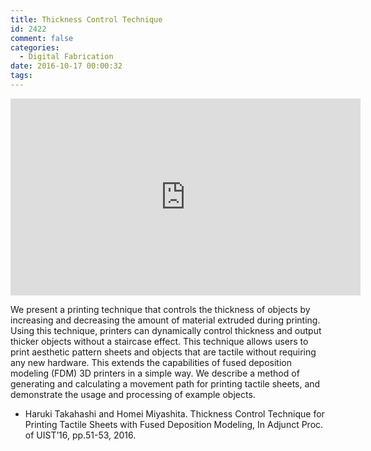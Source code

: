 ```yaml
---
title: Thickness Control Technique
id: 2422
comment: false
categories:
  - Digital Fabrication
date: 2016-10-17 00:00:32
tags:
---
```



<iframe width="560" height="315" src="https://www.youtube.com/embed/fL9W5oxfj3g" frameborder="0" allowfullscreen></iframe>

<!--more-->
We present a printing technique that controls the thickness of objects by increasing and decreasing the amount of material extruded during printing. Using this technique, printers can dynamically control thickness and output thicker objects without a staircase effect. This technique allows users to print aesthetic pattern sheets and objects that are tactile without requiring any new hardware. This extends the capabilities of fused deposition modeling (FDM) 3D printers in a simple way. We describe a method of generating and calculating a movement path for printing tactile sheets, and demonstrate the usage and processing of example objects.

*   Haruki Takahashi and Homei Miyashita. Thickness Control Technique for Printing Tactile Sheets with Fused Deposition Modeling, In Adjunct Proc. of UIST’16, pp.51-53, 2016.
